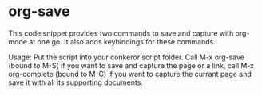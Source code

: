 # org-save

This code snippet provides two commands to save and capture with
org-mode at one go. It also adds keybindings for these commands.

Usage: Put the script into your conkeror script folder. Call M-x
org-save (bound to M-S) if you want to save and capture the page or a
link, call M-x org-complete (bound to M-C) if you want to capture the
currant page and save it with all its supporting documents.